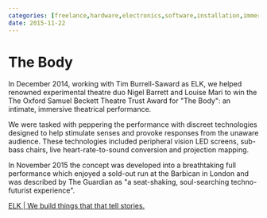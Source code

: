 ```yaml
---
categories: [freelance,hardware,electronics,software,installation,immersive-theatre,prototyping,greatest-hits,creative-technologist] 
date: 2015-11-22
---
```


# The Body

In December 2014, working with Tim Burrell-Saward as ELK, we helped renowned experimental theatre duo Nigel Barrett and Louise Mari to win the The Oxford Samuel Beckett Theatre Trust Award for "The Body": an intimate, immersive theatrical performance.

We were tasked with peppering the performance with discreet technologies designed to help stimulate senses and provoke responses from the unaware audience. These technologies included peripheral vision LED screens, sub-bass chairs, live heart-rate-to-sound conversion and projection mapping.

In November 2015 the concept was developed into a breathtaking full performance which enjoyed a sold-out run at the Barbican in London and was described by The Guardian as "a seat-shaking, soul-searching techno-futurist experience".

[ELK | We build things that that tell stories.](http://elkworks.co.uk/theBody)